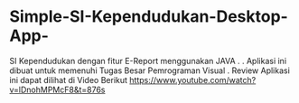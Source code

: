 # Simple-SI-Kependudukan-Desktop-App-
SI Kependudukan dengan fitur E-Report menggunakan JAVA
.
.
Aplikasi ini dibuat untuk memenuhi Tugas Besar Pemrograman Visual
.
Review Aplikasi ini dapat dilihat di Video Berikut
https://www.youtube.com/watch?v=lDnohMPMcF8&t=876s
